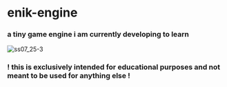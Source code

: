 # enik-engine

### a tiny game engine i am currently developing to learn
![ss07_25-3](https://github.com/hanion/enik-engine/assets/55713249/70a63bf2-5a68-475e-9592-112f3f7c0027)

### ! this is exclusively intended for educational purposes and not meant to be used for anything else !
